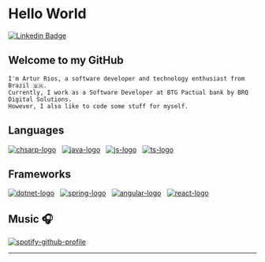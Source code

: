 # Hello World

[![Linkedin Badge](https://img.shields.io/badge/LinkedIn-%230077B5.svg?&style=flat-square&logo=linkedin&logoColor=white&color=071A2C&link=https://www.linkedin.com/in/artur-rios)](https://www.linkedin.com/in/artur-rios)

## Welcome to my GitHub

``` plain-text
I'm Artur Rios, a software developer and technology enthusiast from Brazil 🇧🇷. 
Currently, I work as a Software Developer at BTG Pactual bank by BRQ Digital Solutions.
However, I also like to code some stuff for myself.
```

## Languages

[![chsarp-logo](https://img.icons8.com/color/48/000000/c-sharp-logo-2.png)](https://learn.microsoft.com/en-us/dotnet/csharp/)
&nbsp;
[![java-logo](https://img.icons8.com/color/48/000000/java-coffee-cup-logo--v1.png)](https://dev.java/)
&nbsp;
[![js-logo](https://img.icons8.com/color/48/000000/javascript--v1.png)](https://developer.mozilla.org/en-US/docs/Web/JavaScript/)
&nbsp;
[![ts-logo](https://img.icons8.com/fluency/48/typescript--v1.png)](https://www.typescriptlang.org/)

## Frameworks

[![dotnet-logo](https://img.icons8.com/color/48/net-framework.png)](https://dotnet.microsoft.com/en-us/)
&nbsp;
[![spring-logo](https://img.icons8.com/color/48/spring-logo.png)](https://spring.io/)
&nbsp;
[![angular-logo](https://img.icons8.com/color/48/angularjs.png)](https://angular.io/)
&nbsp;
[![react-logo](https://img.icons8.com/office/48/react.png)](https://reactjs.org/)

## Music 🎧

[![spotify-github-profile](https://spotify-github-profile.vercel.app/api/view?uid=22x4ec27ypqw6ds7y3jjze5ya&cover_image=true&theme=default)](https://github.com/kittinan/spotify-github-profile)

---
